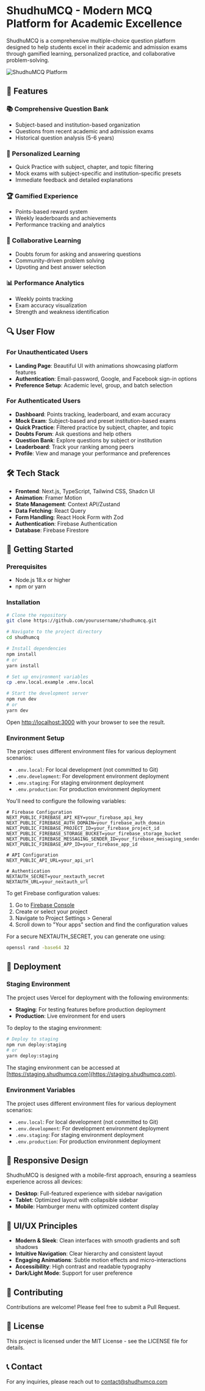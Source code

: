 # ShudhuMCQ - Modern MCQ Platform for Academic Excellence

ShudhuMCQ is a comprehensive multiple-choice question platform designed to help students excel in their academic and admission exams through gamified learning, personalized practice, and collaborative problem-solving.

![ShudhuMCQ Platform](https://via.placeholder.com/1200x600)

## 🚀 Features

### 📚 Comprehensive Question Bank

- Subject-based and institution-based organization
- Questions from recent academic and admission exams
- Historical question analysis (5-6 years)

### 🧠 Personalized Learning

- Quick Practice with subject, chapter, and topic filtering
- Mock exams with subject-specific and institution-specific presets
- Immediate feedback and detailed explanations

### 🏆 Gamified Experience

- Points-based reward system
- Weekly leaderboards and achievements
- Performance tracking and analytics

### 💬 Collaborative Learning

- Doubts forum for asking and answering questions
- Community-driven problem solving
- Upvoting and best answer selection

### 📊 Performance Analytics

- Weekly points tracking
- Exam accuracy visualization
- Strength and weakness identification

## 🔍 User Flow

### For Unauthenticated Users

- **Landing Page**: Beautiful UI with animations showcasing platform features
- **Authentication**: Email-password, Google, and Facebook sign-in options
- **Preference Setup**: Academic level, group, and batch selection

### For Authenticated Users

- **Dashboard**: Points tracking, leaderboard, and exam accuracy
- **Mock Exam**: Subject-based and preset institution-based exams
- **Quick Practice**: Filtered practice by subject, chapter, and topic
- **Doubts Forum**: Ask questions and help others
- **Question Bank**: Explore questions by subject or institution
- **Leaderboard**: Track your ranking among peers
- **Profile**: View and manage your performance and preferences

## 🛠️ Tech Stack

- **Frontend**: Next.js, TypeScript, Tailwind CSS, Shadcn UI
- **Animation**: Framer Motion
- **State Management**: Context API/Zustand
- **Data Fetching**: React Query
- **Form Handling**: React Hook Form with Zod
- **Authentication**: Firebase Authentication
- **Database**: Firebase Firestore

## 🚀 Getting Started

### Prerequisites

- Node.js 18.x or higher
- npm or yarn

### Installation

```bash
# Clone the repository
git clone https://github.com/yourusername/shudhumcq.git

# Navigate to the project directory
cd shudhumcq

# Install dependencies
npm install
# or
yarn install

# Set up environment variables
cp .env.local.example .env.local

# Start the development server
npm run dev
# or
yarn dev
```

Open [http://localhost:3000](http://localhost:3000) with your browser to see the result.

### Environment Setup

The project uses different environment files for various deployment scenarios:

- `.env.local`: For local development (not committed to Git)
- `.env.development`: For development environment deployment
- `.env.staging`: For staging environment deployment
- `.env.production`: For production environment deployment

You'll need to configure the following variables:

```
# Firebase Configuration
NEXT_PUBLIC_FIREBASE_API_KEY=your_firebase_api_key
NEXT_PUBLIC_FIREBASE_AUTH_DOMAIN=your_firebase_auth_domain
NEXT_PUBLIC_FIREBASE_PROJECT_ID=your_firebase_project_id
NEXT_PUBLIC_FIREBASE_STORAGE_BUCKET=your_firebase_storage_bucket
NEXT_PUBLIC_FIREBASE_MESSAGING_SENDER_ID=your_firebase_messaging_sender_id
NEXT_PUBLIC_FIREBASE_APP_ID=your_firebase_app_id

# API Configuration
NEXT_PUBLIC_API_URL=your_api_url

# Authentication
NEXTAUTH_SECRET=your_nextauth_secret
NEXTAUTH_URL=your_nextauth_url
```

To get Firebase configuration values:

1. Go to [Firebase Console](https://console.firebase.google.com/)
2. Create or select your project
3. Navigate to Project Settings > General
4. Scroll down to "Your apps" section and find the configuration values

For a secure NEXTAUTH_SECRET, you can generate one using:

```bash
openssl rand -base64 32
```

## 🚢 Deployment

### Staging Environment

The project uses Vercel for deployment with the following environments:

- **Staging**: For testing features before production deployment
- **Production**: Live environment for end users

To deploy to the staging environment:

```bash
# Deploy to staging
npm run deploy:staging
# or
yarn deploy:staging
```

The staging environment can be accessed at [https://staging.shudhumcq.com](https://staging.shudhumcq.com).

### Environment Variables

The project uses different environment files for various deployment scenarios:

- `.env.local`: For local development (not committed to Git)
- `.env.development`: For development environment deployment
- `.env.staging`: For staging environment deployment
- `.env.production`: For production environment deployment

## 📱 Responsive Design

ShudhuMCQ is designed with a mobile-first approach, ensuring a seamless experience across all devices:

- **Desktop**: Full-featured experience with sidebar navigation
- **Tablet**: Optimized layout with collapsible sidebar
- **Mobile**: Hamburger menu with optimized content display

## 🎨 UI/UX Principles

- **Modern & Sleek**: Clean interfaces with smooth gradients and soft shadows
- **Intuitive Navigation**: Clear hierarchy and consistent layout
- **Engaging Animations**: Subtle motion effects and micro-interactions
- **Accessibility**: High contrast and readable typography
- **Dark/Light Mode**: Support for user preference

## 🤝 Contributing

Contributions are welcome! Please feel free to submit a Pull Request.

## 📄 License

This project is licensed under the MIT License - see the LICENSE file for details.

## 📞 Contact

For any inquiries, please reach out to [contact@shudhumcq.com](mailto:contact@shudhumcq.com)

